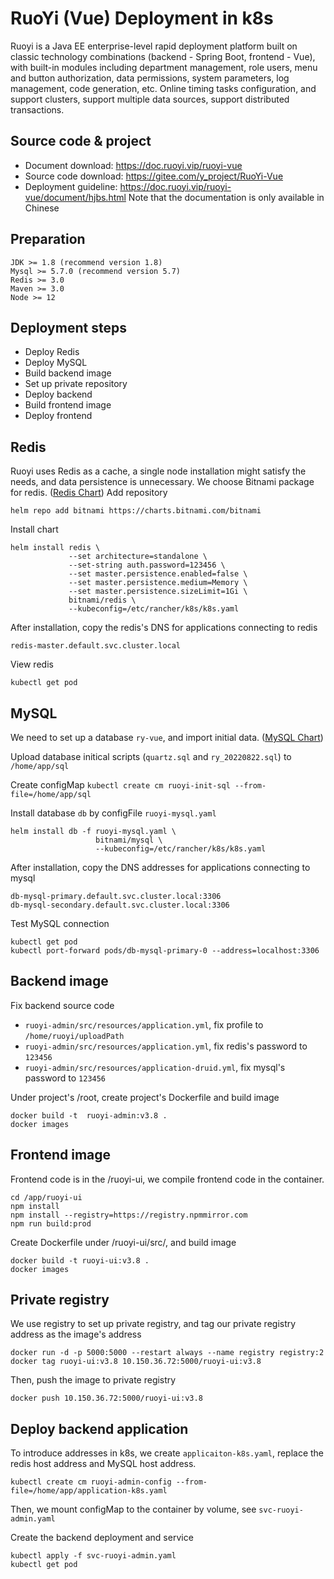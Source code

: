 # RuoYi (Vue) Deployment in k8s
Ruoyi is a Java EE enterprise-level rapid deployment platform built on classic technology combinations (backend - Spring Boot, frontend - Vue), with built-in modules including department management, role users, menu and button authorization, data permissions, system parameters, log management, code generation, etc. Online timing tasks configuration, and support clusters, support multiple data sources, support distributed transactions. 

## Source code & project
- Document download: <https://doc.ruoyi.vip/ruoyi-vue>
- Source code download: <https://gitee.com/y_project/RuoYi-Vue>
- Deployment guideline: <https://doc.ruoyi.vip/ruoyi-vue/document/hjbs.html>
Note that the documentation is only available in Chinese

## Preparation
```
JDK >= 1.8 (recommend version 1.8)
Mysql >= 5.7.0 (recommend version 5.7)
Redis >= 3.0
Maven >= 3.0
Node >= 12
```

## Deployment steps
- Deploy Redis
- Deploy MySQL
- Build backend image
- Set up private repository
- Deploy backend
- Build frontend image
- Deploy frontend

## Redis
Ruoyi uses Redis as a cache, a single node installation might satisfy the needs, and data persistence is unnecessary. We choose Bitnami package for redis. ([Redis Chart](https://artifacthub.io/packages/helm/bitnami/redis))
Add repository
```
helm repo add bitnami https://charts.bitnami.com/bitnami
```
Install chart
```
helm install redis \
             --set architecture=standalone \
             --set-string auth.password=123456 \
             --set master.persistence.enabled=false \
             --set master.persistence.medium=Memory \
             --set master.persistence.sizeLimit=1Gi \
             bitnami/redis \
             --kubeconfig=/etc/rancher/k8s/k8s.yaml

```
After installation, copy the redis's DNS for applications connecting to redis 
```
redis-master.default.svc.cluster.local
```
View redis
```
kubectl get pod
```
## MySQL
We need to set up a database `ry-vue`, and import initial data. ([MySQL Chart](https://artifacthub.io/packages/helm/bitnami/mysql))

Upload database initical scripts (`quartz.sql` and `ry_20220822.sql`) to `/home/app/sql`

Create configMap `kubectl create cm ruoyi-init-sql --from-file=/home/app/sql`

Install database `db` by configFile `ruoyi-mysql.yaml`
```
helm install db -f ruoyi-mysql.yaml \
                   bitnami/mysql \
                   --kubeconfig=/etc/rancher/k8s/k8s.yaml
```
After installation, copy the DNS addresses for applications connecting to mysql
```
db-mysql-primary.default.svc.cluster.local:3306
db-mysql-secondary.default.svc.cluster.local:3306
```
Test MySQL connection
```
kubectl get pod
kubectl port-forward pods/db-mysql-primary-0 --address=localhost:3306
```
## Backend image
Fix backend source code
- `ruoyi-admin/src/resources/application.yml`, fix profile to `/home/ruoyi/uploadPath`
- `ruoyi-admin/src/resources/application.yml`, fix redis's password to `123456`
- `ruoyi-admin/src/resources/application-druid.yml`, fix mysql's password to `123456`

Under project's /root, create project's Dockerfile and build image
```
docker build -t  ruoyi-admin:v3.8 .
docker images
```

## Frontend image
Frontend code is in the /ruoyi-ui, we compile frontend code in the container.
```
cd /app/ruoyi-ui
npm install 
npm install --registry=https://registry.npmmirror.com
npm run build:prod
```
Create Dockerfile under /ruoyi-ui/src/, and build image
```
docker build -t ruoyi-ui:v3.8 .
docker images
```

## Private registry
We use registry to set up private registry, and tag our private registry address as the image's address
```
docker run -d -p 5000:5000 --restart always --name registry registry:2
docker tag ruoyi-ui:v3.8 10.150.36.72:5000/ruoyi-ui:v3.8
```
Then, push the image to private registry
```
docker push 10.150.36.72:5000/ruoyi-ui:v3.8
```

## Deploy backend application
To introduce addresses in k8s, we create `applicaiton-k8s.yaml`, replace the redis host address and MySQL host address.
```
kubectl create cm ruoyi-admin-config --from-file=/home/app/application-k8s.yaml
```
Then, we mount configMap to the container by volume, see `svc-ruoyi-admin.yaml`

Create the backend deployment and service
```
kubectl apply -f svc-ruoyi-admin.yaml
kubectl get pod
```
